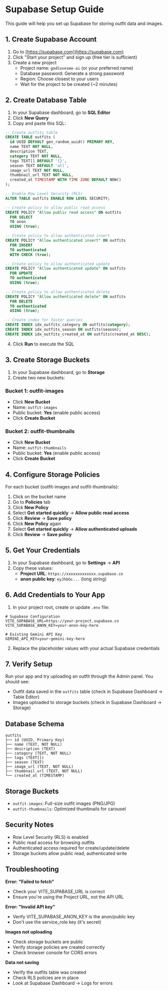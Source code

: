 # Supabase Setup Guide

This guide will help you set up Supabase for storing outfit data and images.

## 1. Create Supabase Account

1. Go to [https://supabase.com](https://supabase.com)
2. Click "Start your project" and sign up (free tier is sufficient)
3. Create a new project
   - Project name: `godlovesme-ai` (or your preferred name)
   - Database password: Generate a strong password
   - Region: Choose closest to your users
   - Wait for the project to be created (~2 minutes)

## 2. Create Database Table

1. In your Supabase dashboard, go to **SQL Editor**
2. Click **New Query**
3. Copy and paste this SQL:

```sql
-- Create outfits table
CREATE TABLE outfits (
  id UUID DEFAULT gen_random_uuid() PRIMARY KEY,
  name TEXT NOT NULL,
  description TEXT,
  category TEXT NOT NULL,
  tags TEXT[] DEFAULT '{}',
  season TEXT DEFAULT 'all',
  image_url TEXT NOT NULL,
  thumbnail_url TEXT NOT NULL,
  created_at TIMESTAMP WITH TIME ZONE DEFAULT NOW()
);

-- Enable Row Level Security (RLS)
ALTER TABLE outfits ENABLE ROW LEVEL SECURITY;

-- Create policy to allow public read access
CREATE POLICY "Allow public read access" ON outfits
  FOR SELECT
  TO anon
  USING (true);

-- Create policy to allow authenticated insert
CREATE POLICY "Allow authenticated insert" ON outfits
  FOR INSERT
  TO authenticated
  WITH CHECK (true);

-- Create policy to allow authenticated update
CREATE POLICY "Allow authenticated update" ON outfits
  FOR UPDATE
  TO authenticated
  USING (true);

-- Create policy to allow authenticated delete
CREATE POLICY "Allow authenticated delete" ON outfits
  FOR DELETE
  TO authenticated
  USING (true);

-- Create index for faster queries
CREATE INDEX idx_outfits_category ON outfits(category);
CREATE INDEX idx_outfits_season ON outfits(season);
CREATE INDEX idx_outfits_created_at ON outfits(created_at DESC);
```

4. Click **Run** to execute the SQL

## 3. Create Storage Buckets

1. In your Supabase dashboard, go to **Storage**
2. Create two new buckets:

### Bucket 1: outfit-images
- Click **New Bucket**
- Name: `outfit-images`
- Public bucket: **Yes** (enable public access)
- Click **Create Bucket**

### Bucket 2: outfit-thumbnails
- Click **New Bucket**
- Name: `outfit-thumbnails`
- Public bucket: **Yes** (enable public access)
- Click **Create Bucket**

## 4. Configure Storage Policies

For each bucket (outfit-images and outfit-thumbnails):

1. Click on the bucket name
2. Go to **Policies** tab
3. Click **New Policy**
4. Select **Get started quickly** → **Allow public read access**
5. Click **Review** → **Save policy**
6. Click **New Policy** again
7. Select **Get started quickly** → **Allow authenticated uploads**
8. Click **Review** → **Save policy**

## 5. Get Your Credentials

1. In your Supabase dashboard, go to **Settings** → **API**
2. Copy these values:
   - **Project URL**: `https://xxxxxxxxxxxxx.supabase.co`
   - **anon public key**: `eyJhbGc...` (long string)

## 6. Add Credentials to Your App

1. In your project root, create or update `.env` file:

```env
# Supabase Configuration
VITE_SUPABASE_URL=https://your-project.supabase.co
VITE_SUPABASE_ANON_KEY=your-anon-key-here

# Existing Gemini API Key
GEMINI_API_KEY=your-gemini-key-here
```

2. Replace the placeholder values with your actual Supabase credentials

## 7. Verify Setup

Run your app and try uploading an outfit through the Admin panel. You should see:
- Outfit data saved in the `outfits` table (check in Supabase Dashboard → Table Editor)
- Images uploaded to storage buckets (check in Supabase Dashboard → Storage)

## Database Schema

```
outfits
├── id (UUID, Primary Key)
├── name (TEXT, NOT NULL)
├── description (TEXT)
├── category (TEXT, NOT NULL)
├── tags (TEXT[])
├── season (TEXT)
├── image_url (TEXT, NOT NULL)
├── thumbnail_url (TEXT, NOT NULL)
└── created_at (TIMESTAMP)
```

## Storage Buckets

- `outfit-images`: Full-size outfit images (PNG/JPG)
- `outfit-thumbnails`: Optimized thumbnails for carousel

## Security Notes

- Row Level Security (RLS) is enabled
- Public read access for browsing outfits
- Authenticated access required for create/update/delete
- Storage buckets allow public read, authenticated write

## Troubleshooting

**Error: "Failed to fetch"**
- Check your VITE_SUPABASE_URL is correct
- Ensure you're using the Project URL, not the API URL

**Error: "Invalid API key"**
- Verify VITE_SUPABASE_ANON_KEY is the anon/public key
- Don't use the service_role key (it's secret)

**Images not uploading**
- Check storage buckets are public
- Verify storage policies are created correctly
- Check browser console for CORS errors

**Data not saving**
- Verify the outfits table was created
- Check RLS policies are in place
- Look at Supabase Dashboard → Logs for errors
